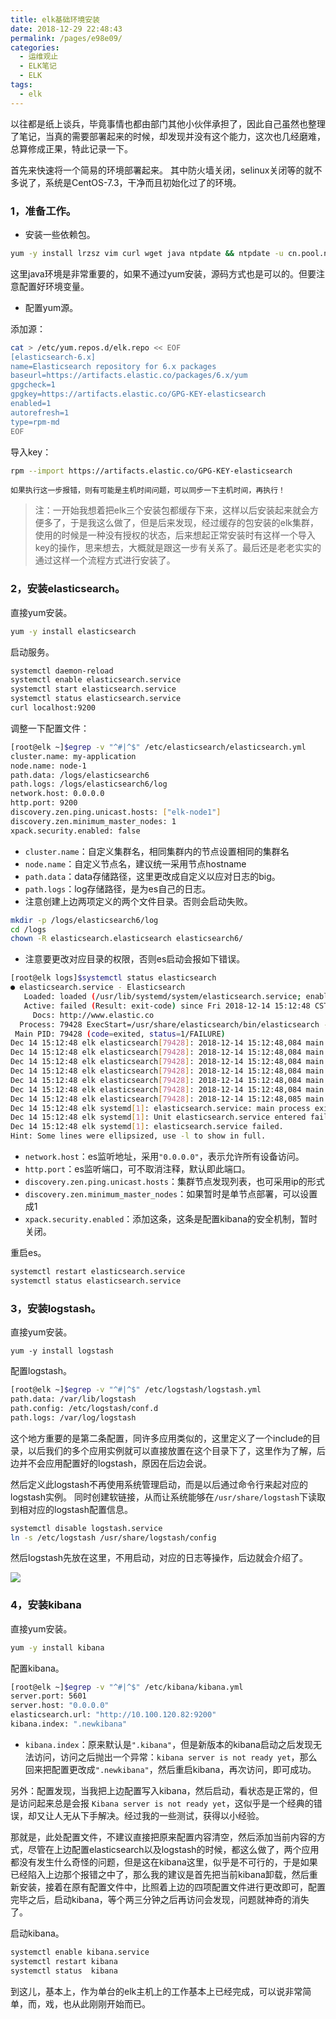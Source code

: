 ```yaml
---
title: elk基础环境安装
date: 2018-12-29 22:48:43
permalink: /pages/e98e09/
categories:
  - 运维观止
  - ELK笔记
  - ELK
tags:
  - elk
---
```


以往都是纸上谈兵，毕竟事情也都由部门其他小伙伴承担了，因此自己虽然也整理了笔记，当真的需要部署起来的时候，却发现并没有这个能力，这次也几经磨难，总算修成正果，特此记录一下。

首先来快速将一个简易的环境部署起来。
其中防火墙关闭，selinux关闭等的就不多说了，系统是CentOS-7.3，干净而且初始化过了的环境。

### 1，准备工作。

- 安装一些依赖包。

```sh
yum -y install lrzsz vim curl wget java ntpdate && ntpdate -u cn.pool.ntp.org
```

这里java环境是非常重要的，如果不通过yum安装，源码方式也是可以的。但要注意配置好环境变量。

- 配置yum源。

添加源：

```sh
cat > /etc/yum.repos.d/elk.repo << EOF
[elasticsearch-6.x]
name=Elasticsearch repository for 6.x packages
baseurl=https://artifacts.elastic.co/packages/6.x/yum
gpgcheck=1
gpgkey=https://artifacts.elastic.co/GPG-KEY-elasticsearch
enabled=1
autorefresh=1
type=rpm-md
EOF
```

导入key：

```sh
rpm --import https://artifacts.elastic.co/GPG-KEY-elasticsearch
```

`如果执行这一步报错，则有可能是主机时间问题，可以同步一下主机时间，再执行！`

> 注：一开始我想着把elk三个安装包都缓存下来，这样以后安装起来就会方便多了，于是我这么做了，但是后来发现，经过缓存的包安装的elk集群，使用的时候是一种没有授权的状态，后来想起正常安装时有这样一个导入key的操作，思来想去，大概就是跟这一步有关系了。最后还是老老实实的通过这样一个流程方式进行安装了。

### 2，安装elasticsearch。

直接yum安装。

```sh
yum -y install elasticsearch
```

启动服务。

```sh
systemctl daemon-reload
systemctl enable elasticsearch.service
systemctl start elasticsearch.service
systemctl status elasticsearch.service
curl localhost:9200
```

调整一下配置文件：

```sh
[root@elk ~]$egrep -v "^#|^$" /etc/elasticsearch/elasticsearch.yml
cluster.name: my-application
node.name: node-1
path.data: /logs/elasticsearch6
path.logs: /logs/elasticsearch6/log
network.host: 0.0.0.0
http.port: 9200
discovery.zen.ping.unicast.hosts: ["elk-node1"]
discovery.zen.minimum_master_nodes: 1
xpack.security.enabled: false
```

- `cluster.name`：自定义集群名，相同集群内的节点设置相同的集群名
- `node.name`：自定义节点名，建议统一采用节点hostname
- `path.data`：data存储路径，这里更改成自定义以应对日志的big。
- `path.logs`：log存储路径，是为es自己的日志。
- 注意创建上边两项定义的两个文件目录。否则会启动失败。

```sh
mkdir -p /logs/elasticsearch6/log
cd /logs
chown -R elasticsearch.elasticsearch elasticsearch6/
```

- 注意要更改对应目录的权限，否则es启动会报如下错误。

```sh
[root@elk logs]$systemctl status elasticsearch
● elasticsearch.service - Elasticsearch
   Loaded: loaded (/usr/lib/systemd/system/elasticsearch.service; enabled; vendor preset: disabled)
   Active: failed (Result: exit-code) since Fri 2018-12-14 15:12:48 CST; 5min ago
     Docs: http://www.elastic.co
  Process: 79428 ExecStart=/usr/share/elasticsearch/bin/elasticsearch -p ${PID_DIR}/elasticsearch.pid --quiet (code=exited, status=1/FAILURE)
 Main PID: 79428 (code=exited, status=1/FAILURE)
Dec 14 15:12:48 elk elasticsearch[79428]: 2018-12-14 15:12:48,084 main ERROR Null object returned for RollingFile in Appenders.
Dec 14 15:12:48 elk elasticsearch[79428]: 2018-12-14 15:12:48,084 main ERROR Unable to locate appender "rolling" for logger config "root"
Dec 14 15:12:48 elk elasticsearch[79428]: 2018-12-14 15:12:48,084 main ERROR Unable to locate appender "index_indexing_slowlog_rolling" for logger config "index.indexing.slowlog.index"
Dec 14 15:12:48 elk elasticsearch[79428]: 2018-12-14 15:12:48,084 main ERROR Unable to locate appender "audit_rolling" for logger config "org.elasticsearch.xpack.security....gAuditTrail"
Dec 14 15:12:48 elk elasticsearch[79428]: 2018-12-14 15:12:48,084 main ERROR Unable to locate appender "index_search_slowlog_rolling" for logger config "index.search.slowlog"
Dec 14 15:12:48 elk elasticsearch[79428]: 2018-12-14 15:12:48,084 main ERROR Unable to locate appender "deprecated_audit_rolling" for logger config "org.elasticsearch.xpac...gAuditTrail"
Dec 14 15:12:48 elk elasticsearch[79428]: 2018-12-14 15:12:48,085 main ERROR Unable to locate appender "deprecation_rolling" for logger config "org.elasticsearch.deprecation"
Dec 14 15:12:48 elk systemd[1]: elasticsearch.service: main process exited, code=exited, status=1/FAILURE
Dec 14 15:12:48 elk systemd[1]: Unit elasticsearch.service entered failed state.
Dec 14 15:12:48 elk systemd[1]: elasticsearch.service failed.
Hint: Some lines were ellipsized, use -l to show in full.
```

- `network.host`：es监听地址，采用`"0.0.0.0"`，表示允许所有设备访问。
- `http.port`：es监听端口，可不取消注释，默认即此端口。
- `discovery.zen.ping.unicast.hosts`：集群节点发现列表，也可采用ip的形式
- `discovery.zen.minimum_master_nodes`：如果暂时是单节点部署，可以设置成1
- `xpack.security.enabled`：添加这条，这条是配置kibana的安全机制，暂时关闭。

重启es。

```sh
systemctl restart elasticsearch.service
systemctl status elasticsearch.service
```

### 3，安装logstash。

直接yum安装。

```
yum -y install logstash
```

配置logstash。

```sh
[root@elk ~]$egrep -v "^#|^$" /etc/logstash/logstash.yml
path.data: /var/lib/logstash
path.config: /etc/logstash/conf.d
path.logs: /var/log/logstash
```

这个地方重要的是第二条配置，同许多应用类似的，这里定义了一个include的目录，以后我们的多个应用实例就可以直接放置在这个目录下了，这里作为了解，后边并不会应用配置好的logstash，原因在后边会说。

然后定义此logstash不再使用系统管理启动，而是以后通过命令行来起对应的logstash实例。
同时创建软链接，从而让系统能够在`/usr/share/logstash`下读取到相对应的logstash配置信息。

```sh
systemctl disable logstash.service
ln -s /etc/logstash /usr/share/logstash/config
```

然后logstash先放在这里，不用启动，对应的日志等操作，后边就会介绍了。

![](https://wx1.sinaimg.cn/mw2000/007DukGhgy1g9xqcj5a3dj30u017in1l.jpg)

### 4，安装kibana

直接yum安装。

```sh
yum -y install kibana
```

配置kibana。

```sh
[root@elk ~]$egrep -v "^#|^$" /etc/kibana/kibana.yml
server.port: 5601
server.host: "0.0.0.0"
elasticsearch.url: "http://10.100.120.82:9200"
kibana.index: ".newkibana"
```

- `kibana.index`：原来默认是`".kibana"`，但是新版本的kibana启动之后发现无法访问，访问之后抛出一个异常：`kibana server is not ready yet`，那么回来把配置更改成`".newkibana"`，然后重启kibana，再次访问，即可成功。

另外：配置发现，当我把上边配置写入kibana，然后启动，看状态是正常的，但是访问起来总是会报 `Kibana server is not ready yet`，这似乎是一个经典的错误，却又让人无从下手解决。经过我的一些测试，获得以小经验。

那就是，此处配置文件，不建议直接把原来配置内容清空，然后添加当前内容的方式，尽管在上边配置elasticsearch以及logstash的时候，都这么做了，两个应用都没有发生什么奇怪的问题，但是这在kibana这里，似乎是不可行的，于是如果已经陷入上边那个报错之中了，那么我的建议是首先把当前kibana卸载，然后重新安装，接着在原有配置文件中，比照着上边的四项配置文件进行更改即可，配置完毕之后，启动kibana，等个两三分钟之后再访问会发现，问题就神奇的消失了。

启动kibana。

```sh
systemctl enable kibana.service
systemctl restart kibana
systemctl status  kibana
```

到这儿，基本上，作为单台的elk主机上的工作基本上已经完成，可以说非常简单，而，戏，也从此刚刚开始而已。
